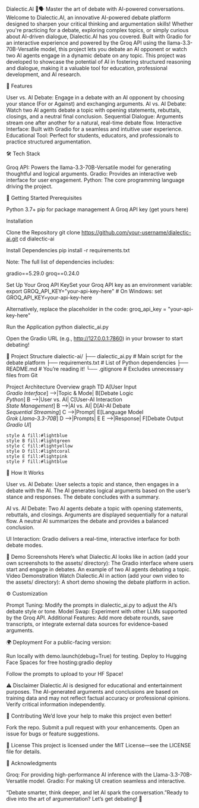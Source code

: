 Dialectic.AI 🤯🗣️
Master the art of debate with AI-powered conversations.
Welcome to Dialectic.AI, an innovative AI-powered debate platform designed to sharpen your critical thinking and argumentation skills! Whether you're practicing for a debate, exploring complex topics, or simply curious about AI-driven dialogue, Dialectic.AI has you covered.
Built with Gradio for an interactive experience and powered by the Groq API using the llama-3.3-70B-Versatile model, this project lets you debate an AI opponent or watch two AI agents engage in a dynamic debate on any topic.
This project was developed to showcase the potential of AI in fostering structured reasoning and dialogue, making it a valuable tool for education, professional development, and AI research.

🌟 Features

User vs. AI Debate: Engage in a debate with an AI opponent by choosing your stance (For or Against) and exchanging arguments.
AI vs. AI Debate: Watch two AI agents debate a topic with opening statements, rebuttals, closings, and a neutral final conclusion.
Sequential Dialogue: Arguments stream one after another for a natural, real-time debate flow.
Interactive Interface: Built with Gradio for a seamless and intuitive user experience.
Educational Tool: Perfect for students, educators, and professionals to practice structured argumentation.


🛠️ Tech Stack

Groq API: Powers the llama-3.3-70B-Versatile model for generating thoughtful and logical arguments.
Gradio: Provides an interactive web interface for user engagement.
Python: The core programming language driving the project.


🚀 Getting Started
Prerequisites

Python 3.7+
pip for package management
A Groq API key (get yours here)

Installation

Clone the Repository
git clone https://github.com/your-username/dialectic-ai.git
cd dialectic-ai


Install Dependencies
pip install -r requirements.txt

Note: The full list of dependencies includes:

gradio==5.29.0
groq==0.24.0


Set Up Your Groq API KeySet your Groq API key as an environment variable:
export GROQ_API_KEY="your-api-key-here"  # On Windows: set GROQ_API_KEY=your-api-key-here

Alternatively, replace the placeholder in the code:
groq_api_key = "your-api-key-here"


Run the Application
python dialectic_ai.py

Open the Gradio URL (e.g., http://127.0.0.1:7860) in your browser to start debating!



📂 Project Structure
dialectic-ai/
├── dialectic_ai.py     # Main script for the debate platform
├── requirements.txt    # List of Python dependencies
├── README.md           # You’re reading it!
└── .gitignore          # Excludes unnecessary files from Git

Project Architecture Overview
graph TD
    A[User Input<br><i>Gradio Interface</i>] -->|Topic & Mode| B[Debate Logic<br><i>Python</i>]
    B -->|User vs. AI| C[User-AI Interaction<br><i>State Management</i>]
    B -->|AI vs. AI| D[AI-AI Debate<br><i>Sequential Streaming</i>]
    C -->|Prompt| E[Language Model<br><i>Grok Llama-3.3-70B</i>]
    D -->|Prompts| E
    E -->|Response| F[Debate Output<br><i>Gradio UI</i>]

    style A fill:#lightblue
    style B fill:#lightgreen
    style C fill:#lightyellow
    style D fill:#lightcoral
    style E fill:#lightpink
    style F fill:#lightblue


🎯 How It Works

User vs. AI Debate:
User selects a topic and stance, then engages in a debate with the AI.
The AI generates logical arguments based on the user’s stance and responses.
The debate concludes with a summary.


AI vs. AI Debate:
Two AI agents debate a topic with opening statements, rebuttals, and closings.
Arguments are displayed sequentially for a natural flow.
A neutral AI summarizes the debate and provides a balanced conclusion.


UI Interaction: Gradio delivers a real-time, interactive interface for both debate modes.


📸 Demo
Screenshots
Here’s what Dialectic.AI looks like in action (add your own screenshots to the assets/ directory):
The Gradio interface where users start and engage in debates.
An example of two AI agents debating a topic.
Video Demonstration
Watch Dialectic.AI in action (add your own video to the assets/ directory):
A short demo showing the debate platform in action.

⚙️ Customization

Prompt Tuning: Modify the prompts in dialectic_ai.py to adjust the AI’s debate style or tone.
Model Swap: Experiment with other LLMs supported by the Groq API.
Additional Features: Add more debate rounds, save transcripts, or integrate external data sources for evidence-based arguments.


🌍 Deployment
For a public-facing version:

Run locally with demo.launch(debug=True) for testing.
Deploy to Hugging Face Spaces for free hosting:gradio deploy

Follow the prompts to upload to your HF Space!


⚠️ Disclaimer
Dialectic.AI is designed for educational and entertainment purposes. The AI-generated arguments and conclusions are based on training data and may not reflect factual accuracy or professional opinions. Verify critical information independently.

🤝 Contributing
We’d love your help to make this project even better!  

Fork the repo.
Submit a pull request with your enhancements.
Open an issue for bugs or feature suggestions.


📜 License
This project is licensed under the MIT License—see the LICENSE file for details.

🙏 Acknowledgments

Groq: For providing high-performance AI inference with the Llama-3.3-70B-Versatile model.
Gradio: For making UI creation seamless and interactive.


“Debate smarter, think deeper, and let AI spark the conversation.”Ready to dive into the art of argumentation? Let’s get debating! 🚀

